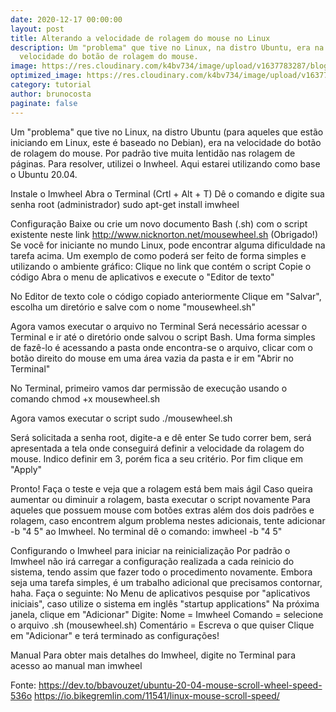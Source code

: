 ```yaml
---
date: 2020-12-17 00:00:00
layout: post
title: Alterando a velocidade de rolagem do mouse no Linux
description: Um "problema" que tive no Linux, na distro Ubuntu, era na
  velocidade do botão de rolagem do mouse.
image: https://res.cloudinary.com/k4bv734/image/upload/v1637783287/blog/linux-mouse_rh1ghm.jpg
optimized_image: https://res.cloudinary.com/k4bv734/image/upload/v1637783287/blog/linux-mouse_optimized_hwgsmo.jpg
category: tutorial
author: brunocosta
paginate: false
---
```

Um "problema" que tive no Linux, na distro Ubuntu (para aqueles que estão iniciando em Linux, este é baseado no Debian), era na velocidade do botão de rolagem do mouse. Por padrão tive muita lentidão nas rolagem de páginas.
Para resolver, utilizei o Inwheel. Aqui estarei utilizando como base o Ubuntu 20.04.

Instale o Imwheel
Abra o Terminal (Crtl + Alt + T)
Dê o comando e digite sua senha root (administrador)
sudo apt-get install imwheel
		
Configuração
Baixe ou crie um novo documento Bash (.sh) com o script existente neste link http://www.nicknorton.net/mousewheel.sh (Obrigado!)
Se você for iniciante no mundo Linux, pode encontrar alguma dificuldade na tarefa acima. Um exemplo de como poderá ser feito de forma simples e utilizando o ambiente gráfico:
Clique no link que contém o script
Copie o código
Abra o menu de aplicativos e execute o "Editor de texto"
			
No Editor de texto cole o código copiado anteriormente
Clique em "Salvar", escolha um diretório e salve com o nome "mousewheel.sh"
			
Agora vamos executar o arquivo no Terminal
Será necessário acessar o Terminal e ir até o diretório onde salvou o script Bash. Uma forma simples de fazê-lo é acessando a pasta onde encontra-se o arquivo, clicar com o botão direito do mouse em uma área vazia da pasta e ir em "Abrir no Terminal"
			
No Terminal, primeiro vamos dar permissão de execução usando o comando
chmod +x mousewheel.sh
		
Agora vamos executar o script
sudo ./mousewheel.sh
		
Será solicitada a senha root, digite-a e dê enter
Se tudo correr bem, será apresentada a tela onde conseguirá definir a velocidade da rolagem do mouse. Indico definir em 3, porém fica a seu critério. Por fim clique em "Apply"
		
Pronto! Faça o teste e veja que a rolagem está bem mais ágil
Caso queira aumentar ou diminuir a rolagem, basta executar o script novamente
Para aqueles que possuem mouse com botões extras além dos dois padrões e rolagem, caso encontrem algum problema nestes adicionais, tente adicionar -b "4 5" ao Imwheel. No terminal dê o comando:
imwheel -b "4 5"
	
Configurando o Imwheel para iniciar na reinicialização
Por padrão o Imwheel não irá carregar a configuração realizada a cada reinicio do sistema, tendo assim que fazer todo o procedimento novamente. Embora seja uma tarefa simples, é um trabalho adicional que precisamos contornar, haha. Faça o seguinte:
No Menu de aplicativos pesquise por "aplicativos iniciais", caso utilize o sistema em inglês "startup applications"
Na próxima janela, clique em "Adicionar"
Digite:
Nome = Imwheel
Comando = selecione o arquivo .sh (mousewheel.sh)
Comentário = Escreva o que quiser
Clique em "Adicionar" e terá terminado as configurações!
		
Manual
Para obter mais detalhes do Imwheel, digite no Terminal para acesso ao manual
man imwheel
	
Fonte:
https://dev.to/bbavouzet/ubuntu-20-04-mouse-scroll-wheel-speed-536o
https://io.bikegremlin.com/11541/linux-mouse-scroll-speed/

